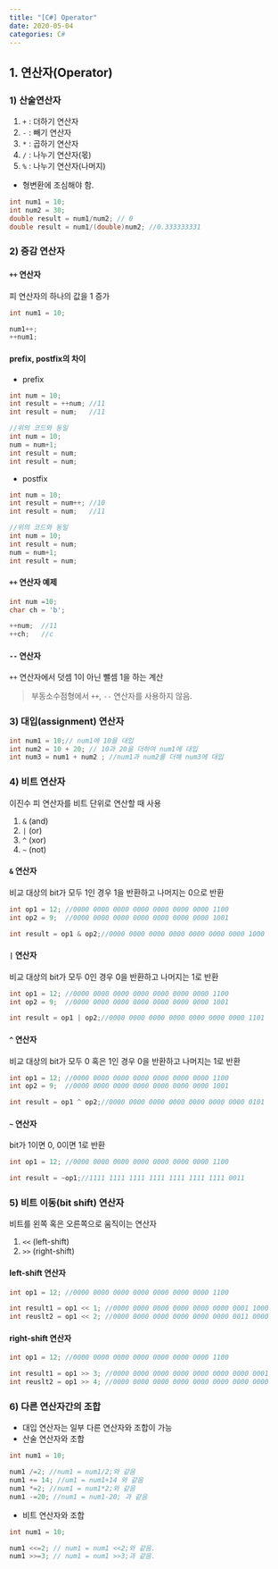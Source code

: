 ```yaml
---
title: "[C#] Operator"
date: 2020-05-04
categories: C#
---
```


## 1. 연산자(Operator)

### 1) 산술연산자

1. `+` : 더하기 연산자
2. `-` : 빼기 연산자
3. `*` : 곱하기 연산자
4. `/` : 나누기 연산자(몫)
5. `%` : 나누기 연산자(나머지)

- 형변환에 조심해야 함.

```csharp
int num1 = 10;
int num2 = 30;
double result = num1/num2; // 0
double result = num1/(double)num2; //0.333333331
```

### 2) 증감 연산자

#### `++` 연산자

피 연산자의 하나의 값을 1 증가

```csharp
int num1 = 10;

num1++;
++num1;
```

#### prefix, postfix의 차이

- prefix

```csharp
int num = 10;
int result = ++num; //11
int result = num;   //11

//위의 코드와 동일
int num = 10;
num = num+1;
int result = num; 
int result = num;
```

- postfix

```csharp
int num = 10;
int result = num++; //10
int result = num;   //11

//위의 코드와 동일
int num = 10;
int result = num; 
num = num+1;
int result = num;
```

#### `++` 연산자 예제

```csharp
int num =10;
char ch = 'b';

++num;  //11
++ch;   //c
```

#### `--` 연산자

`++` 연산자에서 덧셈 1이 아닌 뺄셈 1을 하는 계산


> 부동소수점형에서 `++`, `--` 연산자를 사용하지 않음.

### 3) 대입(assignment) 연산자

```csharp
int num1 = 10;// num1에 10을 대입
int num2 = 10 + 20; // 10과 20을 더하여 num1에 대입
int num3 = num1 + num2 ; //num1과 num2를 더해 num3에 대입
```

### 4) 비트 연산자

이진수 피 연산자를 비트 단위로 연산할 때 사용

1. `&` (and)
2. `|` (or)
3. `^` (xor)
4. `~` (not)

#### `&` 연산자

비교 대상의 bit가 모두 1인 경우 1을 반환하고 나머지는 0으로 반환

```csharp
int op1 = 12; //0000 0000 0000 0000 0000 0000 0000 1100
int op2 = 9;  //0000 0000 0000 0000 0000 0000 0000 1001

int result = op1 & op2;//0000 0000 0000 0000 0000 0000 0000 1000
```

#### `|` 연산자

비교 대상의 bit가 모두 0인 경우 0을 반환하고 나머지는 1로 반환

```csharp
int op1 = 12; //0000 0000 0000 0000 0000 0000 0000 1100
int op2 = 9;  //0000 0000 0000 0000 0000 0000 0000 1001

int result = op1 | op2;//0000 0000 0000 0000 0000 0000 0000 1101
```

#### `^` 연산자

비교 대상의 bit가 모두 0 혹은 1인 경우 0을 반환하고 나머지는 1로 반환

```csharp
int op1 = 12; //0000 0000 0000 0000 0000 0000 0000 1100
int op2 = 9;  //0000 0000 0000 0000 0000 0000 0000 1001

int result = op1 ^ op2;//0000 0000 0000 0000 0000 0000 0000 0101
```

#### `~` 연산자

bit가 1이면 0, 0이면 1로 반환

```csharp
int op1 = 12; //0000 0000 0000 0000 0000 0000 0000 1100

int result = ~op1;//1111 1111 1111 1111 1111 1111 1111 0011
```

### 5) 비트 이동(bit shift) 연산자

비트를 왼쪽 혹은 오른쪽으로 움직이는 연산자

1. `<<` (left-shift)
2. `>>` (right-shift)

#### left-shift 연산자

```csharp
int op1 = 12; //0000 0000 0000 0000 0000 0000 0000 1100

int result1 = op1 << 1; //0000 0000 0000 0000 0000 0000 0001 1000
int reuslt2 = op1 << 2; //0000 0000 0000 0000 0000 0000 0011 0000
```

#### right-shift 연산자

```csharp
int op1 = 12; //0000 0000 0000 0000 0000 0000 0000 1100

int result1 = op1 >> 3; //0000 0000 0000 0000 0000 0000 0000 0001
int reuslt2 = op1 >> 4; //0000 0000 0000 0000 0000 0000 0000 0000
```

### 6) 다른 연산자간의 조합

- 대입 연산자는 일부 다른 연산자와 조합이 가능
- 산술 연산자와 조합

```csharp
int num1 = 10;

num1 /=2; //num1 = num1/2;와 같음
num1 += 14; //um1 = num1+14 와 같음
num1 *=2; //num1 = num1*2;와 같음
num1 -=20; //num1 = num1-20; 과 같음
```

- 비트 연산자와 조합

```csharp
int num1 = 10;

num1 <<=2; // num1 = num1 <<2;와 같음.
num1 >>=3; // num1 = num1 >>3;과 같음.
```